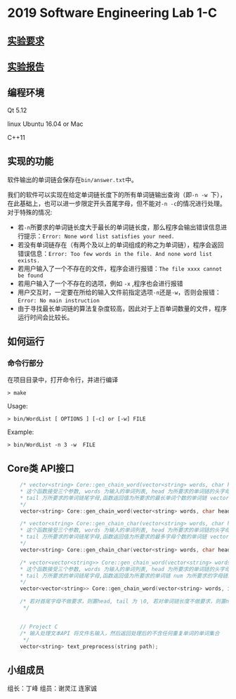# 2019 Software Engineering Lab 1-C

## [实验要求](./Project1.md)

## [实验报告](./doc/软件工程实验报告lab1-C.md)

## 编程环境

Qt 5.12 

linux Ubuntu 16.04 or Mac

C++11

## 实现的功能

软件输出的单词链会保存在`bin/answer.txt`中。

我们的软件可以实现在给定单词链长度下的所有单词链输出查询（即`-n -w `下），在此基础上，也可以进一步限定开头首尾字母，但不能对`-n -c`的情况进行处理。对于特殊的情况:

 - 若`-n`所要求的单词链长度大于最长的单词链长度，那么程序会输出错误信息进行提示：`Error: None word list satisfies your need.`
 - 若没有单词链存在（有两个及以上的单词组成的称之为单词链），程序会返回错误信息：`Error: Too few words in the file. And none word list exists.`
 - 若用户输入了一个不存在的文件，程序会进行报错：`The file xxxx cannot be found`
 - 若用户输入了一个不存在的选项，例如 `-x` ,程序也会进行报错
 - 用户交互时，一定要在所给的输入文件前指定选项`-n`还是`-w`，否则会报错：`Error: No main instruction`
 - 由于寻找最长单词链的算法复杂度较高，因此对于上百单词数量的文件，程序运行时间会比较长。

## 如何运行

### 命令行部分
在项目目录中，打开命令行，并进行编译

`> make`

Usage:  

`> bin/WordList [ OPTIONS ] [-c] or [-w] FILE`

Example:    

`> bin/WordList -n 3 -w  FILE`


## Core类 API接口

```C++
    /* vector<string> Core::gen_chain_word(vector<string> words, char head, char tail);
    * 这个函数接受三个参数, words 为输入的单词列表, head 为所要求的单词链的头字母, 
    * tail 万所要求的单词链尾字母,函数返回值为所要求的最长单词个数的单词链 vector<string>
    */
    vector<string> Core::gen_chain_word(vector<string> words, char head, char tail);

    /* vector<string> Core::gen_chain_char(vector<string> words, char head, char tail);
    * 这个函数接受三个参数, words 为输入的单词列表, head 为所要求的单词链的头字母, 
    * tail 万所要求的单词链尾字母,函数返回值为所要求的最多字母个数的单词链 vector<string>
    */
    vector<string> Core::gen_chain_char(vector<string> words, char head, char tail);

    /* vector<vector<string>> Core::gen_chain_word(vector<string> words, int num, char head, char tail);
    * 这个函数接受三个参数, words 为输入的单词列表, head 为所要求的单词链的头字母, 
    * tail 万所要求的单词链尾字母,函数返回值为所要求的单词链 num 为所要求的字母链的个数
    */
    vector<vector<string>> Core::gen_chain_word(vector<string> words, int num, char head, char tail);

    /* 若对首尾字母不做要求，则置head, tail 为 \0, 若对单词链长度不做要求，则置num为-1
     */


    // Project C
    /* 输入处理文本API 将文件名输入，然后返回处理后的不含任何重复单词的单词集合
     */
    vector<string> text_preprocess(string path);
```


## 小组成员

组长：丁峰	 组员：谢灵江 连家诚

